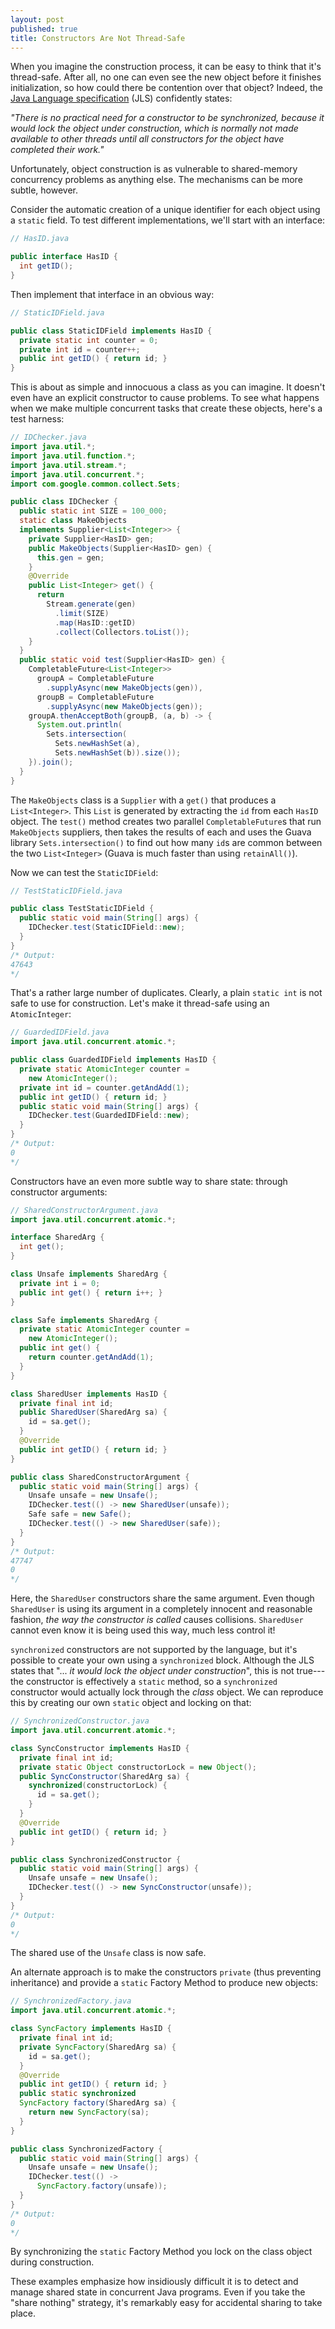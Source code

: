 ```yaml
---
layout: post
published: true
title: Constructors Are Not Thread-Safe
---
```


When you imagine the construction process, it can be easy to think that it's
thread-safe. After all, no one can even see the new object before it finishes
initialization, so how could there be contention over that object? Indeed,
the [Java Language
specification](http://docs.oracle.com/javase/specs/jls/se8/html/jls-8.html#jls-8.8.3)
(JLS) confidently states:

*"There is no practical need for a constructor to be synchronized, because it
would lock the object under construction, which is normally not made available
to other threads until all constructors for the object have completed their
work."*

Unfortunately, object construction is as vulnerable to shared-memory concurrency
problems as anything else. The mechanisms can be more subtle, however.

Consider the automatic creation of a unique identifier for each object using a
`static` field. To test different implementations, we'll start with an
interface:

```java
// HasID.java

public interface HasID {
  int getID();
}
```

Then implement that interface in an obvious way:

```java
// StaticIDField.java

public class StaticIDField implements HasID {
  private static int counter = 0;
  private int id = counter++;
  public int getID() { return id; }
}
```

This is about as simple and innocuous a class as you can imagine. It doesn't
even have an explicit constructor to cause problems. To see what happens when
we make multiple concurrent tasks that create these objects, here's a test
harness:

```java
// IDChecker.java
import java.util.*;
import java.util.function.*;
import java.util.stream.*;
import java.util.concurrent.*;
import com.google.common.collect.Sets;

public class IDChecker {
  public static int SIZE = 100_000;
  static class MakeObjects
  implements Supplier<List<Integer>> {
    private Supplier<HasID> gen;
    public MakeObjects(Supplier<HasID> gen) {
      this.gen = gen;
    }
    @Override
    public List<Integer> get() {
      return
        Stream.generate(gen)
          .limit(SIZE)
          .map(HasID::getID)
          .collect(Collectors.toList());
    }
  }
  public static void test(Supplier<HasID> gen) {
    CompletableFuture<List<Integer>>
      groupA = CompletableFuture
        .supplyAsync(new MakeObjects(gen)),
      groupB = CompletableFuture
        .supplyAsync(new MakeObjects(gen));
    groupA.thenAcceptBoth(groupB, (a, b) -> {
      System.out.println(
        Sets.intersection(
          Sets.newHashSet(a),
          Sets.newHashSet(b)).size());
    }).join();
  }
}
```

The `MakeObjects` class is a `Supplier` with a `get()` that produces a
`List<Integer>`. This `List` is generated by extracting the `id` from each
`HasID` object. The `test()` method creates two parallel `CompletableFuture`s
that run `MakeObjects` suppliers, then takes the results of each and uses the
Guava library `Sets.intersection()` to find out how many `id`s are common
between the two `List<Integer>` (Guava is much faster than using `retainAll()`).

Now we can test the `StaticIDField`:

```java
// TestStaticIDField.java

public class TestStaticIDField {
  public static void main(String[] args) {
    IDChecker.test(StaticIDField::new);
  }
}
/* Output:
47643
*/
```

That's a rather large number of duplicates. Clearly, a plain `static int` is
not safe to use for construction. Let's make it thread-safe using an
`AtomicInteger`:

```java
// GuardedIDField.java
import java.util.concurrent.atomic.*;

public class GuardedIDField implements HasID {
  private static AtomicInteger counter =
    new AtomicInteger();
  private int id = counter.getAndAdd(1);
  public int getID() { return id; }
  public static void main(String[] args) {
    IDChecker.test(GuardedIDField::new);
  }
}
/* Output:
0
*/
```

Constructors have an even more subtle way to share state: through constructor
arguments:

```java
// SharedConstructorArgument.java
import java.util.concurrent.atomic.*;

interface SharedArg {
  int get();
}

class Unsafe implements SharedArg {
  private int i = 0;
  public int get() { return i++; }
}

class Safe implements SharedArg {
  private static AtomicInteger counter =
    new AtomicInteger();
  public int get() {
    return counter.getAndAdd(1);
  }
}

class SharedUser implements HasID {
  private final int id;
  public SharedUser(SharedArg sa) {
    id = sa.get();
  }
  @Override
  public int getID() { return id; }
}

public class SharedConstructorArgument {
  public static void main(String[] args) {
    Unsafe unsafe = new Unsafe();
    IDChecker.test(() -> new SharedUser(unsafe));
    Safe safe = new Safe();
    IDChecker.test(() -> new SharedUser(safe));
  }
}
/* Output:
47747
0
*/
```

Here, the `SharedUser` constructors share the same argument. Even though
`SharedUser` is using its argument in a completely innocent and reasonable
fashion, *the way the constructor is called* causes collisions. `SharedUser`
cannot even know it is being used this way, much less control it!

`synchronized` constructors are not supported by the language, but it's
possible to create your own using a `synchronized` block. Although the
JLS states that "... *it would lock the object under construction*", this is
not true---the constructor is effectively a `static` method, so a
`synchronized` constructor would actually lock through the *class* object. We
can reproduce this by creating our own `static` object and locking on that:

```java
// SynchronizedConstructor.java
import java.util.concurrent.atomic.*;

class SyncConstructor implements HasID {
  private final int id;
  private static Object constructorLock = new Object();
  public SyncConstructor(SharedArg sa) {
    synchronized(constructorLock) {
      id = sa.get();
    }
  }
  @Override
  public int getID() { return id; }
}

public class SynchronizedConstructor {
  public static void main(String[] args) {
    Unsafe unsafe = new Unsafe();
    IDChecker.test(() -> new SyncConstructor(unsafe));
  }
}
/* Output:
0
*/
```

The shared use of the `Unsafe` class is now safe.

An alternate approach is to make the constructors `private` (thus preventing
inheritance) and provide a `static` Factory Method to produce new objects:

```java
// SynchronizedFactory.java
import java.util.concurrent.atomic.*;

class SyncFactory implements HasID {
  private final int id;
  private SyncFactory(SharedArg sa) {
    id = sa.get();
  }
  @Override
  public int getID() { return id; }
  public static synchronized
  SyncFactory factory(SharedArg sa) {
    return new SyncFactory(sa);
  }
}

public class SynchronizedFactory {
  public static void main(String[] args) {
    Unsafe unsafe = new Unsafe();
    IDChecker.test(() ->
      SyncFactory.factory(unsafe));
  }
}
/* Output:
0
*/
```

By synchronizing the `static` Factory Method you lock on the class object
during construction.

These examples emphasize how insidiously difficult it is to detect and manage
shared state in concurrent Java programs. Even if you take the "share nothing"
strategy, it's remarkably easy for accidental sharing to take place.
